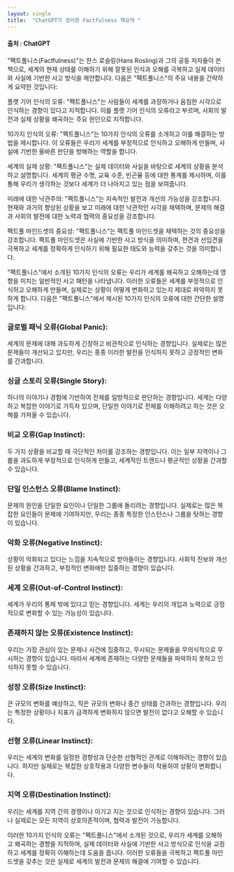```yaml
---
layout: single
title:  "ChatGPT가 정리한 Factfulness 책요약 "
---
```



#### 출처 : ChatGPT

"팩트풀니스(Factfulness)"는 한스 로슬링(Hans Rosling)과 그의 공동 저자들이 쓴 책으로, 
세계의 현재 상태를 이해하기 위해 잘못된 인식과 오해를 극복하고 실제 데이터와 사실에 기반한 사고 방식을 제안합니다. 
다음은 "팩트풀니스"의 주요 내용을 간략하게 요약한 것입니다:

플랫 기어 인식의 오류: "팩트풀니스"는 사람들이 세계를 과장하거나 음침한 시각으로 인식하는 경향이 있다고 지적합니다. 
이를 플랫 기어 인식의 오류라고 부르며, 사회의 발전과 실제 상황을 왜곡하는 주요 원인으로 지적합니다.

10가지 인식의 오류: "팩트풀니스"는 10가지 인식의 오류를 소개하고 이를 해결하는 방법을 제시합니다. 
이 오류들은 우리가 세계를 부정적으로 인식하고 오해하게 만들며, 사실에 기반한 올바른 판단을 방해하는 역할을 합니다.

세계의 실제 상황: "팩트풀니스"는 실제 데이터와 사실을 바탕으로 세계의 상황을 분석하고 설명합니다. 
세계의 평균 수명, 교육 수준, 빈곤율 등에 대한 통계를 제시하며, 이를 통해 우리가 생각하는 것보다 세계가 더 나아지고 있는 점을 보여줍니다.

미래에 대한 낙관주의: "팩트풀니스"는 지속적인 발전과 개선의 가능성을 강조합니다. 
현재와 과거의 향상된 상황을 보고 미래에 대한 낙관적인 시각을 채택하며, 문제의 해결과 사회의 발전에 대한 노력과 협력의 중요성을 강조합니다.

팩트풀 마인드셋의 중요성: "팩트풀니스"는 팩트풀 마인드셋을 채택하는 것의 중요성을 강조합니다. 
팩트풀 마인드셋은 사실에 기반한 사고 방식을 의미하며, 편견과 선입견을 극복하고 세계를 정확하게 인식하기 위해 필요한 태도와 능력을 갖추는 것을 의미합니다.


"팩트풀니스"에서 소개된 10가지 인식의 오류는 우리가 세계를 왜곡하고 오해하는데 영향을 미치는 일반적인 사고 패턴을 나타냅니다. 
이러한 오류들은 세계를 부정적으로 인식하고 오해하게 만들며, 실제로는 상황이 어떻게 변화하고 있는지 제대로 파악하지 못하게 합니다. 
다음은 "팩트풀니스"에서 제시된 10가지 인식의 오류에 대한 간단한 설명입니다:

### 글로벌 패닉 오류(Global Panic): 

세계의 문제에 대해 과도하게 긴장하고 비관적으로 인식하는 경향입니다. 
실제로는 많은 문제들이 개선되고 있지만, 우리는 종종 이러한 발전을 인식하지 못하고 긍정적인 변화를 간과합니다.


### 싱글 스토리 오류(Single Story): 

하나의 이야기나 경험에 기반하여 전체를 일방적으로 판단하는 경향입니다. 
세계는 다양하고 복잡한 이야기로 가득차 있으며, 단일한 이야기로 전체를 이해하려고 하는 것은 오해를 가져올 수 있습니다.



### 비교 오류(Gap Instinct): 

두 가지 상황을 비교할 때 극단적인 차이를 강조하는 경향입니다. 
이는 일부 지역이나 그룹을 과도하게 부정적으로 인식하게 만들고, 세계적인 트렌드나 평균적인 상황을 간과할 수 있습니다.



### 단일 인스턴스 오류(Blame Instinct):

문제의 원인을 단일한 요인이나 단일한 그룹에 돌리려는 경향입니다. 
실제로는 많은 복잡한 요인들이 문제에 기여하지만, 우리는 종종 특정한 인스턴스나 그룹을 탓하는 경향이 있습니다.


### 악화 오류(Negative Instinct): 

상황이 악화되고 있다는 느낌을 지속적으로 받아들이는 경향입니다. 
사회적 진보와 개선된 상황을 간과하고, 부정적인 변화에만 집중하는 경향이 있습니다.



### 세계 오류(Out-of-Control Instinct): 

세계가 우리의 통제 밖에 있다고 믿는 경향입니다. 
세계는 우리의 개입과 노력으로 긍정적으로 변화할 수 있는 가능성이 있습니다.



### 존재하지 않는 오류(Existence Instinct): 

우리는 가장 관심이 있는 문제나 사건에 집중하고, 무시되는 문제들을 무의식적으로 무시하는 경향이 있습니다. 
따라서 세계에 존재하는 다양한 문제들을 파악하지 못하고 인식하지 못할 수 있습니다.



### 성장 오류(Size Instinct): 

큰 규모의 변화를 예상하고, 작은 규모의 변화나 중간 상태를 간과하는 경향입니다. 
우리는 특정한 상황이나 지표가 급격하게 변화하지 않으면 발전이 없다고 오해할 수 있습니다.



### 선형 오류(Linear Instinct): 

우리는 세계의 변화를 일정한 경향성과 단순한 선형적인 관계로 이해하려는 경향이 있습니다. 
하지만 실제로는 복잡한 상호작용과 다양한 변수들이 작용하여 상황이 변화합니다.



### 지역 오류(Destination Instinct): 

우리는 세계를 지역 간의 경쟁이나 이기고 지는 것으로 인식하는 경향이 있습니다. 
그러나 실제로는 모든 지역이 상호의존적이며, 협력과 발전이 가능합니다.


이러한 10가지 인식의 오류는 "팩트풀니스"에서 소개된 것으로, 
우리가 세계를 오해하고 왜곡하는 경향을 지적하며, 실제 데이터와 사실에 기반한 사고 방식으로 인식을 교정하고 세계를 정확히 이해하는데 도움을 줍니다. 
이러한 오류들을 극복하고 팩트풀 마인드셋을 갖추는 것은 실제로 세계의 발전과 문제의 해결에 기여할 수 있습니다.








